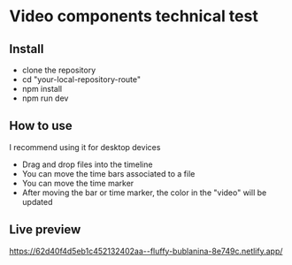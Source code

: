 # Video components technical test

## Install

- clone the repository
- cd "your-local-repository-route"
- npm install
- npm run dev

## How to use

I recommend using it for desktop devices

- Drag and drop files into the timeline
- You can move the time bars associated to a file
- You can move the time marker
- After moving the bar or time marker, the color in the "video" will be updated

## Live preview

https://62d40f4d5eb1c452132402aa--fluffy-bublanina-8e749c.netlify.app/
